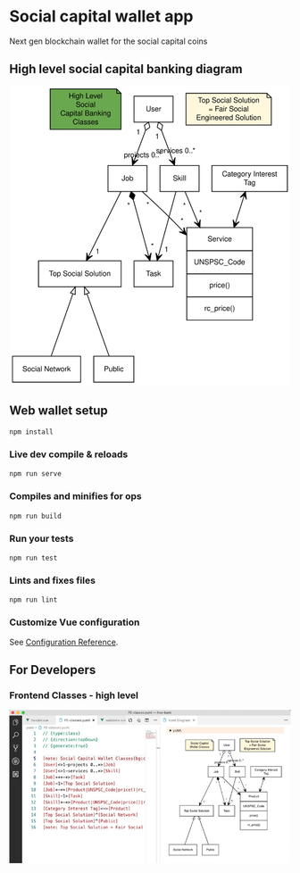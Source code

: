 # Social capital wallet app

Next gen blockchain wallet for the social capital coins

## High level social capital banking diagram

![](/yuml/social-capital-banking.svg)

## Web wallet setup

```
npm install
```

### Live dev compile & reloads

```
npm run serve
```

### Compiles and minifies for ops

```
npm run build
```

### Run your tests

```
npm run test
```

### Lints and fixes files

```
npm run lint
```

### Customize Vue configuration

See [Configuration Reference](https://cli.vuejs.org/config/).

## For Developers

### Frontend Classes - high level

![](/src/assets/Social-Capital-Wallet-Classes.png)

